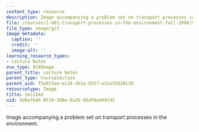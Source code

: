 ```yaml
---
content_type: resource
description: Image accompanying a problem set on transport processes in the environment.
file: /courses/1-061-transport-processes-in-the-environment-fall-2008/5d0af6460f10300e0a2b054f0a4697d2_Sol1Im3.gif
file_type: image/gif
image_metadata:
  caption: ''
  credit: ''
  image-alt: ''
learning_resource_types:
- Lecture Notes
ocw_type: OCWImage
parent_title: Lecture Notes
parent_type: CourseSection
parent_uid: f5eb15ee-ec29-db1a-0157-e22a35620c38
resourcetype: Image
title: Sol1Im3
uid: 5d0af646-0f10-300e-0a2b-054f0a4697d2
---
```

Image accompanying a problem set on transport processes in the environment.

